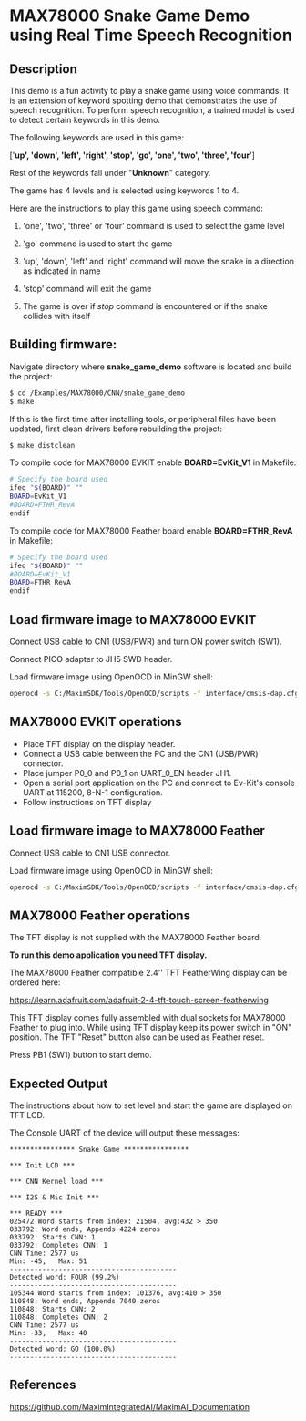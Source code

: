 # MAX78000 Snake Game Demo using Real Time Speech Recognition

## Description

This demo is a fun activity to play a snake game using voice commands. It is an extension of keyword spotting demo that demonstrates the use of speech recognition. 
To perform speech recognition, a trained model is used to detect certain keywords in this demo.

The following keywords are used in this game:

 ['**up', 'down', 'left', 'right', 'stop', 'go', 'one', 'two', 'three', 'four**']

Rest of the keywords fall under "**Unknown**" category.

The game has 4 levels and is selected using keywords 1 to 4. 

Here are the instructions to play this game using speech command:  

1. 'one', 'two', 'three' or 'four' command is used to select the game level

2. 'go' command is used to start the game

3. 'up', 'down', 'left' and 'right' command will move the snake in a direction as indicated in name

4. 'stop' command will exit the game

5. The game is over if *stop* command is encountered or if the snake collides with itself

## Building firmware:

Navigate directory where **snake_game_demo** software is located and build the project:

```bash
$ cd /Examples/MAX78000/CNN/snake_game_demo
$ make
```

If this is the first time after installing tools, or peripheral files have been updated, first clean drivers before rebuilding the project: 

```bash
$ make distclean
```

To compile code for MAX78000 EVKIT enable **BOARD=EvKit_V1** in Makefile:

```bash
# Specify the board used
ifeq "$(BOARD)" ""
BOARD=EvKit_V1
#BOARD=FTHR_RevA
endif
```

To compile code for MAX78000 Feather board enable **BOARD=FTHR_RevA** in Makefile:

```bash
# Specify the board used
ifeq "$(BOARD)" ""
#BOARD=EvKit_V1
BOARD=FTHR_RevA
endif
```

## Load firmware image to MAX78000 EVKIT
Connect USB cable to CN1 (USB/PWR) and turn ON power switch (SW1).

Connect PICO adapter to JH5 SWD header. 

Load firmware image using OpenOCD in MinGW shell:

```bash
openocd -s C:/MaximSDK/Tools/OpenOCD/scripts -f interface/cmsis-dap.cfg -f target/max78000.cfg -c "program build/MAX78000.elf reset exit"
```
## MAX78000 EVKIT operations

*   Place TFT display on the display header.
*   Connect a USB cable between the PC and the CN1 (USB/PWR) connector.
*   Place jumper P0\_0 and P0\_1 on UART\_0\_EN header JH1.
*   Open a serial port application on the PC and connect to Ev-Kit's console UART at 115200, 8-N-1 configuration.
*   Follow instructions on TFT display

## Load firmware image to MAX78000 Feather

Connect USB cable to CN1 USB connector.

Load firmware image using OpenOCD in MinGW shell:

```bash
openocd -s C:/MaximSDK/Tools/OpenOCD/scripts -f interface/cmsis-dap.cfg -f target/max78000.cfg -c "program build/MAX78000.elf reset exit"
```

## MAX78000 Feather operations

The TFT display is not supplied with the MAX78000 Feather board.

**To run this demo application you need TFT display.**

The MAX78000 Feather compatible 2.4'' TFT FeatherWing display can be ordered here:

https://learn.adafruit.com/adafruit-2-4-tft-touch-screen-featherwing

This TFT display comes fully assembled with dual sockets for MAX78000 Feather to plug into.
While using TFT display keep its power switch in "ON" position. The TFT "Reset" button also can be used as Feather reset. 

Press PB1 (SW1) button to start demo.

## Expected Output
The instructions about how to set level and start the game are displayed on TFT LCD.  

The Console UART of the device will output these messages:

```
**************** Snake Game ****************

*** Init LCD ***

*** CNN Kernel load ***

*** I2S & Mic Init ***

*** READY ***
025472 Word starts from index: 21504, avg:432 > 350 
033792: Word ends, Appends 4224 zeros 
033792: Starts CNN: 1
033792: Completes CNN: 1
CNN Time: 2577 us
Min: -45,   Max: 51 
----------------------------------------- 
Detected word: FOUR (99.2%)
----------------------------------------- 
105344 Word starts from index: 101376, avg:410 > 350 
110848: Word ends, Appends 7040 zeros 
110848: Starts CNN: 2
110848: Completes CNN: 2
CNN Time: 2577 us
Min: -33,   Max: 40 
----------------------------------------- 
Detected word: GO (100.0%)
----------------------------------------- 
```

## References

https://github.com/MaximIntegratedAI/MaximAI_Documentation